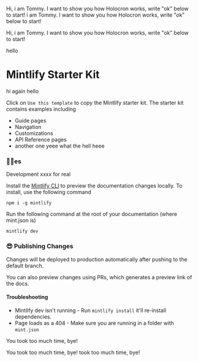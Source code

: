 Hi, i am Tommy. I want to show you how Holocron works, write "ok" below to start! i am Tommy. I want to show you how Holocron works, write "ok" below to start!

Hi, i am Tommy. I want to show you how Holocron works, write "ok" below to start!

hello

# Mintlify Starter Kit

hi again hello

Click on `Use this template` to copy the Mintlify starter kit. The starter kit contains examples including

- Guide pages
- Navigation
- Customizations
- API Reference pages
- another one yeee what the hell heee

### 👩‍💻es

Development xxxx for real

Install the [Mintlify CLI](https://www.npmjs.com/package/mintlify) to preview the documentation changes locally. To install, use the following command

```
npm i -g mintlify
```

Run the following command at the root of your documentation (where mint.json is)

```
mintlify dev
```

### 😎 Publishing Changes

Changes will be deployed to production automatically after pushing to the default branch.

You can also preview changes using PRs, which generates a preview link of the docs.

#### Troubleshooting

- Mintlify dev isn't running - Run `mintlify install` it'll re-install dependencies.
- Page loads as a 404 - Make sure you are running in a folder with `mint.json`

You took too much time, bye!

You took too much time, bye! took too much time, bye!